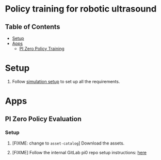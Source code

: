 # Policy training for robotic ultrasound

## Table of Contents
- [Setup](#setup)
- [Apps](#apps)
  - [PI Zero Policy Training](#pi-zero-policy-training)

# Setup

1. Follow [simulation setup](../scripts/simulation/README.md) to set up all the requirements.

# Apps

## PI Zero Policy Evaluation

### Setup

1. [FIXME: change to `asset-catalog`] Download the assets.

2. [FIXME] Follow the internal GitLab pi0 repo setup instructions: [here](https://gitlab-master.nvidia.com/nigeln/openpi_zero#installation)